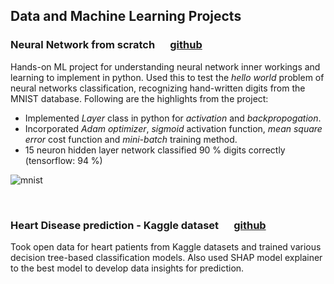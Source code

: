 ## Data and Machine Learning Projects

### Neural Network from scratch    &emsp; [github](https://github.com/td-iceman/Tarandeep-Projects/blob/main/NN_from_scratch.ipynb)

Hands-on ML project for understanding neural network inner workings and learning to implement in python. Used this to test the _hello world_ problem of neural networks classification, recognizing hand-written digits from the MNIST database. Following are the highlights from the project:

- Implemented _Layer_ class in python for _activation_ and _backpropogation_.
- Incorporated _Adam optimizer_, _sigmoid_ activation function, _mean square error_ cost function and _mini-batch_ training method.
- 15 neuron hidden layer network classified 90 % digits correctly (tensorflow: 94 %)

![mnist](/Tarandeep-Projects/images/MNIST_digit.jpg)

<br />

### Heart Disease prediction - Kaggle dataset     &emsp; [github]()

Took open data for heart patients from Kaggle datasets and trained various decision tree-based classification models. Also used SHAP model explainer to the best model to develop data insights for prediction.
